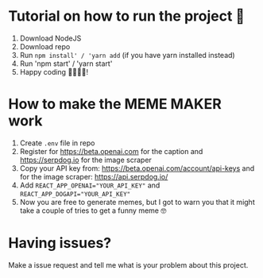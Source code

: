 # Tutorial on how to run the project 🎊

1. Download NodeJS
2. Download repo
3. Run `npm install' / 'yarn add` (if you have yarn installed instead)
4. Run 'npm start' / 'yarn start'
5. Happy coding 👨‍💻👩‍💻!

# How to make the MEME MAKER work

1. Create `.env` file in repo
2. Register for https://beta.openai.com for the caption and https://serpdog.io for the image scraper
3. Copy your API key from: https://beta.openai.com/account/api-keys and for the image scraper: https://api.serpdog.io/ 
4. Add `REACT_APP_OPENAI="YOUR_API_KEY"` and `REACT_APP_DOGAPI="YOUR_API_KEY"`
5. Now you are free to generate memes, but I got to warn you that it might take a couple of tries to get a funny meme 🤓

# Having issues?

Make a issue request and tell me what is your problem about this project.

